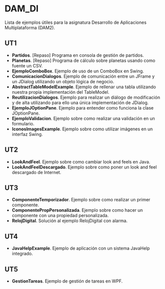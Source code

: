 # DAM_DI
Lista de ejemplos útiles para la asignatura Desarrollo de Aplicaciones Multiplataforma (DAM2).

## UT1
* **Partidos**. [Repaso] Programa en consola de gestión de partidos.
* **Planetas**. [Repaso] Programa de cálculo sobre planetas usando como fuente un CSV.
* **EjemploComboBox**. Ejemplo de uso de un ComboBox en Swing.
* **ComunicacionDialogos**. Ejemplo de comunicación entre un JFrame y un JDialog utilizando un objeto lógica de negocio.
* **AbstractTableModelExample**. Ejemplo de rellenar una tabla utilizando nuestra propia implementación del TableModel.
* **ReutilizacionDialogos**. Ejemplo para realizar un diálogo de modificación y de alta utilizando para ello una única implementación de JDialog.
* **EjemploJOptionPane**. Ejemplo para entender como funciona la clase JOptionPane.
* **EjemploValidacion**. Ejemplo sobre como realizar una validación en un formulario.
* **IconosImagesExample**. Ejemplo sobre como utilizar imágenes en un interfaz Swing.
## UT2
* **LookAndFeel**. Ejemplo sobre como cambiar look and feels en Java.
* **LookAndFeelDescargado**. Ejemplo sobre como poner un look and feel descargado de Internet.
## UT3
* **ComponenteTemporizador**. Ejemplo sobre como realizar un primer componente.
* **ComponentePropPersonalizada**. Ejemplo sobre como hacer un componente con una propiedad personalizada.
* **RelojDigital**. Solución al ejemplo RelojDigital con alarma.
## UT4
* **JavaHelpExample**. Ejemplo de aplicación con un sistema JavaHelp integrado.
## UT5
* **GestionTareas**. Ejemplo de gestión de tareas en WPF.


